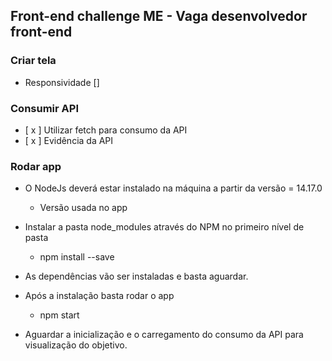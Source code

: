 ## Front-end challenge ME - Vaga desenvolvedor front-end

### Criar tela
- Responsividade []

### Consumir API
- [ x ] Utilizar fetch para consumo da API
- [ x ] Evidência da API

### Rodar app

- O NodeJs deverá estar instalado na máquina a partir da versão = 14.17.0
   - Versão usada no app

- Instalar a pasta node_modules através do NPM no primeiro nível de pasta
   - npm install --save
- As dependências vão ser instaladas e basta aguardar.
- Após a instalação basta rodar o app
  - npm start
- Aguardar a inicialização e o carregamento do consumo da API para visualização do objetivo.
